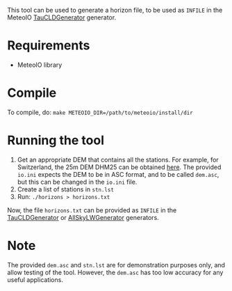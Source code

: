 This tool can be used to generate a horizon file, to be used as `INFILE` in the MeteoIO [TauCLDGenerator](https://meteoio.slf.ch/doc-dev/html/classmio_1_1TauCLDGenerator.html) generator.

# Requirements
- MeteoIO library

# Compile
To compile, do:
`make METEOIO_DIR=/path/to/meteoio/install/dir`

# Running the tool
1. Get an appropriate DEM that contains all the stations. For example, for Switzerland, the 25m DEM DHM25 can be obtained [here](https://www.swisstopo.admin.ch/en/height-model-dhm25). The provided `io.ini` expects the DEM to be in ASC format, and to be called `dem.asc`, but this can be changed in the `io.ini` file.
2. Create a list of stations in `stn.lst`
3. Run: `./horizons > horizons.txt`

Now, the file `horizons.txt` can be provided as `INFILE` in the [TauCLDGenerator](https://meteoio.slf.ch/doc-dev/html/classmio_1_1TauCLDGenerator.html) or [AllSkyLWGenerator](https://meteoio.slf.ch/doc-dev/html/classmio_1_1AllSkyLWGenerator.html) generators.

# Note
The provided `dem.asc` and `stn.lst` are for demonstration purposes only, and allow testing of the tool. However, the `dem.asc` has too low accuracy for any useful applications.
